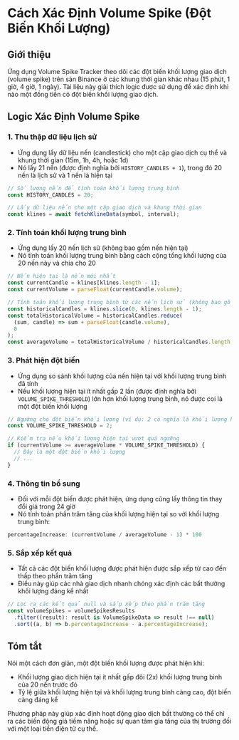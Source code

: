 # Cách Xác Định Volume Spike (Đột Biến Khối Lượng)

## Giới thiệu

Ứng dụng Volume Spike Tracker theo dõi các đột biến khối lượng giao dịch (volume spike) trên sàn Binance ở các khung thời gian khác nhau (15 phút, 1 giờ, 4 giờ, 1 ngày). Tài liệu này giải thích logic được sử dụng để xác định khi nào một đồng tiền có đột biến khối lượng giao dịch.

## Logic Xác Định Volume Spike

### 1. Thu thập dữ liệu lịch sử

- Ứng dụng lấy dữ liệu nến (candlestick) cho một cặp giao dịch cụ thể và khung thời gian (15m, 1h, 4h, hoặc 1d)
- Nó lấy 21 nến (được định nghĩa bởi `HISTORY_CANDLES + 1`), trong đó 20 nến là lịch sử và 1 nến là hiện tại

```typescript
// Số lượng nến để tính toán khối lượng trung bình
const HISTORY_CANDLES = 20;

// Lấy dữ liệu nến cho một cặp giao dịch và khung thời gian
const klines = await fetchKlineData(symbol, interval);
```

### 2. Tính toán khối lượng trung bình

- Ứng dụng lấy 20 nến lịch sử (không bao gồm nến hiện tại)
- Nó tính toán khối lượng trung bình bằng cách cộng tổng khối lượng của 20 nến này và chia cho 20

```typescript
// Nến hiện tại là nến mới nhất
const currentCandle = klines[klines.length - 1];
const currentVolume = parseFloat(currentCandle.volume);

// Tính toán khối lượng trung bình từ các nến lịch sử (không bao gồm nến hiện tại)
const historicalCandles = klines.slice(0, klines.length - 1);
const totalHistoricalVolume = historicalCandles.reduce(
  (sum, candle) => sum + parseFloat(candle.volume),
  0
);
const averageVolume = totalHistoricalVolume / historicalCandles.length;
```

### 3. Phát hiện đột biến

- Ứng dụng so sánh khối lượng của nến hiện tại với khối lượng trung bình đã tính
- Nếu khối lượng hiện tại ít nhất gấp 2 lần (được định nghĩa bởi `VOLUME_SPIKE_THRESHOLD`) lớn hơn khối lượng trung bình, nó được coi là một đột biến khối lượng

```typescript
// Ngưỡng cho đột biến khối lượng (ví dụ: 2 có nghĩa là khối lượng hiện tại gấp 2 lần trung bình)
const VOLUME_SPIKE_THRESHOLD = 2;

// Kiểm tra nếu khối lượng hiện tại vượt quá ngưỡng
if (currentVolume >= averageVolume * VOLUME_SPIKE_THRESHOLD) {
  // Đây là một đột biến khối lượng
  // ...
}
```

### 4. Thông tin bổ sung

- Đối với mỗi đột biến được phát hiện, ứng dụng cũng lấy thông tin thay đổi giá trong 24 giờ
- Nó tính toán phần trăm tăng của khối lượng hiện tại so với khối lượng trung bình:

```typescript
percentageIncrease: (currentVolume / averageVolume - 1) * 100
```

### 5. Sắp xếp kết quả

- Tất cả các đột biến khối lượng được phát hiện được sắp xếp từ cao đến thấp theo phần trăm tăng
- Điều này giúp các nhà giao dịch nhanh chóng xác định các bất thường khối lượng đáng kể nhất

```typescript
// Lọc ra các kết quả null và sắp xếp theo phần trăm tăng
const volumeSpikes = volumeSpikesResults
  .filter((result): result is VolumeSpikeData => result !== null)
  .sort((a, b) => b.percentageIncrease - a.percentageIncrease);
```

## Tóm tắt

Nói một cách đơn giản, một đột biến khối lượng được phát hiện khi:
- Khối lượng giao dịch hiện tại ít nhất gấp đôi (2x) khối lượng trung bình của 20 nến trước đó
- Tỷ lệ giữa khối lượng hiện tại và khối lượng trung bình càng cao, đột biến càng đáng kể

Phương pháp này giúp xác định hoạt động giao dịch bất thường có thể chỉ ra các biến động giá tiềm năng hoặc sự quan tâm gia tăng của thị trường đối với một loại tiền điện tử cụ thể.
